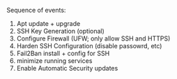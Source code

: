 Sequence of events:
1) Apt update + upgrade
2) SSH Key Generation (optional)
3) Configure Firewall (UFW; only allow SSH and HTTPS)
4) Harden SSH Configuration (disable passowrd, etc)
5) Fail2Ban install + config for SSH
6) minimize running services
7) Enable Automatic Security updates
